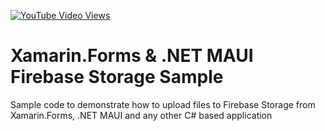 [![YouTube Video Views](https://img.shields.io/youtube/views/IsbhleYMpsw?style=social)](https://youtu.be/IsbhleYMpsw)

# Xamarin.Forms & .NET MAUI Firebase Storage Sample
Sample code to demonstrate how to upload files to Firebase Storage from Xamarin.Forms, .NET MAUI and any other C# based application
